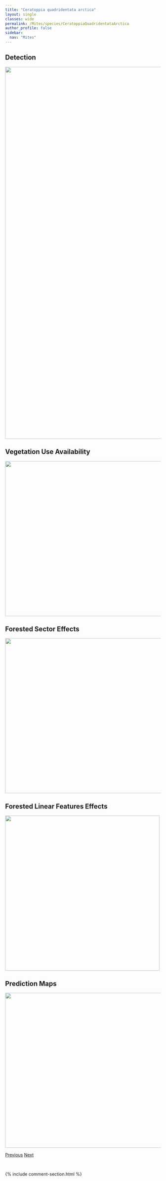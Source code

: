 ```yaml
---
title: "Ceratoppia quadridentata arctica"
layout: single
classes: wide
permalink: /Mites/species/CeratoppiaQuadridentataArctica
author_profile: false
sidebar:
  nav: "Mites"
---
```


<h2>Detection</h2>

<a href="https://drive.google.com/uc?export=view&id=1wnmAw-0oI4RJiSs2P3qwEcAEO4T7zyoF">
<img src="https://drive.google.com/uc?export=view&id=1wnmAw-0oI4RJiSs2P3qwEcAEO4T7zyoF" height = "1200" width = "800">
</a>


<h2>Vegetation Use Availability</h2>

<a href="https://drive.google.com/uc?export=view&id=1iRhvs72JuiwwPUogtCU3nc-JL2zng774">
<img src="https://drive.google.com/uc?export=view&id=1iRhvs72JuiwwPUogtCU3nc-JL2zng774" height = "500" width = "1000">
</a>


<h2>Forested Sector Effects</h2>

<a href="https://drive.google.com/uc?export=view&id=14tDys-E-e5NQlg5X8pa1LL7rPsohNG__">
<img src="https://drive.google.com/uc?export=view&id=14tDys-E-e5NQlg5X8pa1LL7rPsohNG__" height = "500" width = "1000">
</a>


<h2>Forested Linear Features Effects</h2>

<a href="https://drive.google.com/uc?export=view&id=15zlrbhXxLDupHhrbkLv56YLm7Xd9SEYh">
<img src="https://drive.google.com/uc?export=view&id=15zlrbhXxLDupHhrbkLv56YLm7Xd9SEYh" height = "500" width = "500">
</a>


<h2>Prediction Maps</h2>

<a href="https://drive.google.com/uc?export=view&id=1ksfF5G8lA3PaKsiV35pluo7f3mCerDUR">
<img src="https://drive.google.com/uc?export=view&id=1ksfF5G8lA3PaKsiV35pluo7f3mCerDUR" height = "500" width = "1000">
</a>


<a href="/DevelopmentWebsite/Mites/species/CeratoppiaBipilis" class="pagination--pager" title="Ceratoppia bipilis">Previous</a> <a href="/DevelopmentWebsite/Mites/species/CeratozetesCuspidatus" class="pagination--pager" title="Ceratozetes cuspidatus">Next</a>

<p>&nbsp;</p>

{% include comment-section.html %}
